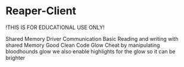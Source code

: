 # Reaper-Client

!THIS IS FOR EDUCATIONAL USE ONLY!


<FEATURES>
Shared Memory Driver Communication
Basic Reading and writing with shared Memory
Good Clean Code
Glow Cheat by manipulating bloodhounds glow
we also enable highlights for the glow so it can be brighter


